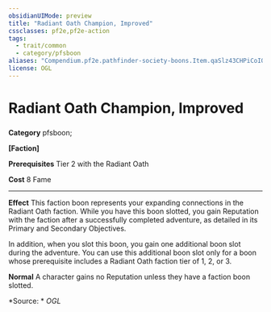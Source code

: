 ```yaml
---
obsidianUIMode: preview
title: "Radiant Oath Champion, Improved"
cssclasses: pf2e,pf2e-action
tags:
  - trait/common
  - category/pfsboon
aliases: "Compendium.pf2e.pathfinder-society-boons.Item.qaSlz43CHPiCoIOC"
license: OGL
---
```

# Radiant Oath Champion, Improved

### 

**Category** pfsboon; 




**\[Faction\]**

**Prerequisites** Tier 2 with the Radiant Oath

**Cost** 8 Fame

* * *

**Effect** This faction boon represents your expanding connections in the Radiant Oath faction. While you have this boon slotted, you gain Reputation with the faction after a successfully completed adventure, as detailed in its Primary and Secondary Objectives.

In addition, when you slot this boon, you gain one additional boon slot during the adventure. You can use this additional boon slot only for a boon whose prerequisite includes a Radiant Oath faction tier of 1, 2, or 3.

**Normal** A character gains no Reputation unless they have a faction boon slotted.

*Source: *
*OGL*